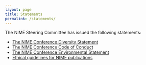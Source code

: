 ```yaml
---
layout: page
title: Statements
permalink: /statements/
---
```


The NIME Steering Committee has issued the following statements:

* [The NIME Conference Diversity Statement]({{site.baseurl}}/diversity/)
* [The NIME Conference Code of Conduct]({{site.baseurl}}/code-of-conduct)
* [The NIME Conference Environmental Statement]({{site.baseurl}}/environment/)
* [Ethical guidelines for NIME publications]({{site.baseurl}}/ethics/)
